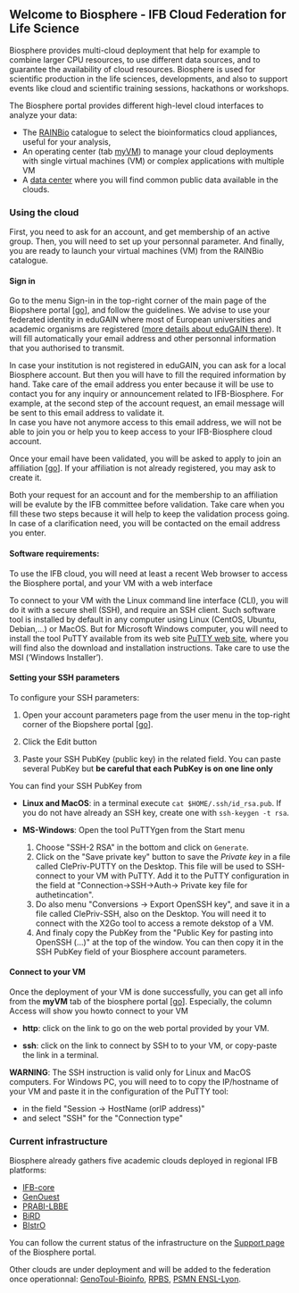 ## Welcome to Biosphere - IFB Cloud Federation for Life Science

Biosphere provides multi-cloud deployment that help for example to combine larger CPU resources, to use different data sources, and to guarantee the availability of cloud resources. Biosphere is used for scientific production in the life sciences, developments, and also to support events like cloud and scientific training sessions, hackathons or workshops.

The Biosphere portal provides different high-level cloud interfaces to analyze your data:

* The [RAINBio](https://biosphere.france-bioinformatique.fr/catalogue) catalogue to select the bioinformatics cloud appliances, useful for your analysis,
* An operating center (tab [myVM](https://biosphere.france-bioinformatique.fr/cloud)) to manage your cloud deployments with single virtual machines (VM) or complex applications with multiple VM
* A [data center](https://biosphere.france-bioinformatique.fr/catalogue/data) where you will find common public data available in the clouds.

### Using the cloud

First, you need to ask for an account, and get membership of an active group.
Then, you will need to set up your personnal parameter.
And finally, you are ready to launch your virtual machines (VM) from the RAINBio catalogue.

#### Sign in

Go to the menu Sign-in in the top-right corner of the main page of the Biopshere portal [[go](https://biosphere.france-bioinformatique.fr/cloudweb/login/?next=/)], and follow the guidelines.
We advise to use your federated identity in eduGAIN where most of European universities and academic organisms are registered ([more details about eduGAIN there](https://edugain.org)).
It will fill automatically your email address and other personnal information that you authorised to transmit. 

In case your institution is not registered in eduGAIN, you can ask for a local Biosphere account. But then you will have to fill the required information by hand.
Take care of the email address you enter because it will be use to contact you for any inquiry or announcement related to IFB-Biosphere.
For example, at the second step of the account request, an email message will be sent to this email address to validate it.  
In case you have not anymore access to this email address, we will not be able to join you or help you to keep access to your IFB-Biosphere cloud account.

Once your email have been validated, you will be asked to apply to join an affiliation [[go](https://biosphere.france-bioinformatique.fr/cloudweb_account/groups/add)]. If your affiliation is not already registered, you may ask to create it.

Both your request for an account and for the membership to an affiliation will be evalute by the IFB committee before validation.
Take care when you fill these two steps because it will help to keep the validation process going. In case of a clarification need, you will be contacted on the email address you enter. 

#### Software requirements:

To use the IFB cloud, you will need at least a recent Web browser to access the Biosphere portal, and your VM with a web interface

To connect to your VM with the Linux command line interface (CLI), you will do it with a secure shell (SSH), and require an SSH client.
Such software tool is installed by default in any computer using Linux (CentOS, Ubuntu, Debian,...) or MacOS.
But for Microsoft Windows computer, you will need to install the tool PuTTY available from its web site [PuTTY web site](http://www.putty.org/),
where you will find also the download and installation instructions. Take care to use the MSI (‘Windows Installer’). 

#### Setting your SSH parameters

To configure your SSH parameters:

1. Open your account parameters page from the user menu in the top-right corner of the Biopshere portal
[[go](https://biosphere.france-bioinformatique.fr/cloudweb_account/settings/)].

2. Click the Edit button

3. Paste your SSH PubKey (public key) in the related field. You can paste several PubKey but
**be careful that each PubKey is on one line only**

You can find your SSH PubKey from

* **Linux and MacOS**: in a terminal execute `cat $HOME/.ssh/id_rsa.pub`.
If you do not have already an SSH key, create one with `ssh-keygen -t rsa`.

* **MS-Windows**: Open the tool PuTTYgen from the Start menu
  1. Choose "SSH-2 RSA" in the bottom and click on `Generate`.
  2. Click on the "Save private key" button to save the *Private key* in a file called ClePriv-PUTTY on the Desktop.
  This file will be used to SSH-connect to your VM with PuTTY. Add it to the PuTTY configuration in the field at
  "Connection->SSH->Auth-> Private key file for authetincation".
  3. Do also menu "Conversions -> Export OpenSSH key", and save it in a file called ClePriv-SSH, also on the Desktop.
  You will need it to connect with the X2Go tool to access a remote dekstop of a VM.
  4. And finaly copy the PubKey from the "Public Key for pasting into OpenSSH (...)" at the top of the window.
  You can then copy it in the SSH PubKey field of your Biosphere account parameters.

#### Connect to your VM

Once the deployment of your VM is done successfully, you can get all info from the **myVM** tab of the biosphere portal
[[go](https://biosphere.france-bioinformatique.fr/cloud)]. Especially, the column Access will show you howto connect to your VM

* **http**: click on the link to go on the web portal provided by your VM.

* **ssh**: click on the link to connect by SSH to to your VM, or copy-paste the link in a terminal.

**WARNING**: The SSH instruction is valid only for Linux and MacOS computers. For Windows PC, you will need to to copy the IP/hostname of your VM and paste it in the configuration of the PuTTY tool:
  * in the field "Session -> HostName (orIP address)"
  * and select "SSH" for the "Connection type"

### Current infrastructure

Biosphere already gathers five academic clouds deployed in regional IFB platforms:
* [IFB-core](https://www.france-bioinformatique.fr/fr/core)
* [GenOuest](https://www.france-bioinformatique.fr/fr/plateformes/genouest)
* [PRABI-LBBE](https://www.france-bioinformatique.fr/fr/plateformes/prabi-doua)
* [BiRD](https://www.france-bioinformatique.fr/fr/plateformes/bird)
* [BIstrO](https://www.france-bioinformatique.fr/fr/plateformes/bistro)

You can follow the current status of the infrastructure on the [Support page](https://biosphere.france-bioinformatique.fr/cloud/system_status) of the Biosphere portal.

Other clouds are under deployment and will be added to the federation once operationnal: [GenoToul-Bioinfo](https://www.france-bioinformatique.fr/fr/plateformes/genotoul), [RPBS](https://www.france-bioinformatique.fr/fr/plateformes/rpbs), [PSMN ENSL-Lyon](http://www.ens-lyon.fr/PSMN/doku.php).
